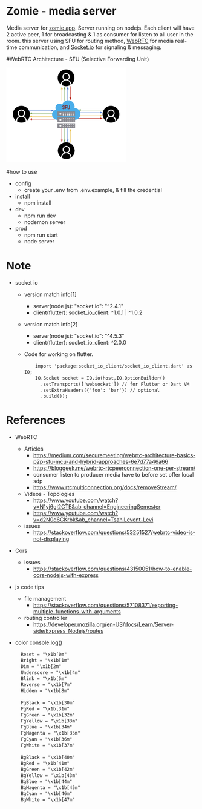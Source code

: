 # Zomie - media server

Media server for <a href="https://github.com/Mamena2020/zomie-app"> zomie app</a>. 
Server running on nodejs. Each client will have 2 active peer, 1 for broadcasting &
1 as consumer for listen to all user in the room. 
this server using SFU for routing method, <a href="https://webrtc.org">WebRTC</a> for media real-time communication, and <a href="https://socket.io">Socket.io</a> for signaling & messaging.


#WebRTC Architecture - SFU (Selective Forwarding Unit)

<a href="https://medium.com/securemeeting/webrtc-architecture-basics-p2p-sfu-mcu-and-hybrid-approaches-6e7d77a46a66">
<img src="public/img/sfu.png" height="250">
</a>


#how to use
  - config
    - create your .env from .env.example, & fill the credential
  - install
    - npm install
  - dev
    - npm run dev
    - nodemon server
  - prod
    - npm run start
    - node server   



# Note

- socket io
  -  version match info[1]
     - server(node js): "socket.io": "^2.4.1"
     - client(flutter):  socket_io_client: ^1.0.1 | ^1.0.2
  
  -  version match info[2]
     - server(node js): "socket.io": "^4.5.3"
     - client(flutter):  socket_io_client: ^2.0.0

  - Code for working on flutter.
      ```
          import 'package:socket_io_client/socket_io_client.dart' as IO;
          IO.Socket socket = IO.io(host,IO.OptionBuilder()
            .setTransports(['websocket']) // for Flutter or Dart VM
            .setExtraHeaders({'foo': 'bar'}) // optional
            .build());
      ```    

# References

- WebRTC
  - Articles
    - https://medium.com/securemeeting/webrtc-architecture-basics-p2p-sfu-mcu-and-hybrid-approaches-6e7d77a46a66
    - https://bloggeek.me/webrtc-rtcpeerconnection-one-per-stream/
    - consumer listen to producer media have to before set offer local sdp 
    - https://www.rtcmulticonnection.org/docs/removeStream/
  - Videos - Topologies
    - https://www.youtube.com/watch?v=N1yj6gI2CTE&ab_channel=EngineeringSemester
    - https://www.youtube.com/watch?v=d2N0d6CKrbk&ab_channel=TsahiLevent-Levi
  - issues
    - https://stackoverflow.com/questions/53251527/webrtc-video-is-not-displaying

- Cors  
  - issues
    - https://stackoverflow.com/questions/43150051/how-to-enable-cors-nodejs-with-express      
- js code tips
  - file management
    - https://stackoverflow.com/questions/57108371/exporting-multiple-functions-with-arguments 
  - routing  controller
    - https://developer.mozilla.org/en-US/docs/Learn/Server-side/Express_Nodejs/routes 


- color console.log()
  ```
    Reset = "\x1b[0m"
    Bright = "\x1b[1m"
    Dim = "\x1b[2m"
    Underscore = "\x1b[4m"
    Blink = "\x1b[5m"
    Reverse = "\x1b[7m"
    Hidden = "\x1b[8m"

    FgBlack = "\x1b[30m"
    FgRed = "\x1b[31m"
    FgGreen = "\x1b[32m"
    FgYellow = "\x1b[33m"
    FgBlue = "\x1b[34m"
    FgMagenta = "\x1b[35m"
    FgCyan = "\x1b[36m"
    FgWhite = "\x1b[37m"

    BgBlack = "\x1b[40m"
    BgRed = "\x1b[41m"
    BgGreen = "\x1b[42m"
    BgYellow = "\x1b[43m"
    BgBlue = "\x1b[44m"
    BgMagenta = "\x1b[45m"
    BgCyan = "\x1b[46m"
    BgWhite = "\x1b[47m" 

  ```
    

  
